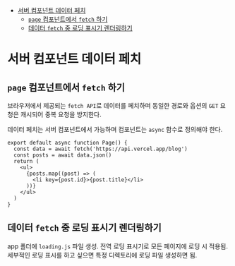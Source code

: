 - [서버 컴포넌트 데이터 페치](#서버-컴포넌트-데이터-페치)
  - [`page` 컴포넌트에서 `fetch` 하기](#page-컴포넌트에서-fetch-하기)
  - [데이터 `fetch` 중 로딩 표시기 렌더링하기](#데이터-fetch-중-로딩-표시기-렌더링하기)

# 서버 컴포넌트 데이터 페치

## `page` 컴포넌트에서 `fetch` 하기

<!-- 예시 추가 -->

브라우저에서 제공되는 `fetch API`로 데이터를 페치하며 동일한 경로와 옵션의 `GET` 요청은 캐시되어 중복 요청을 방지한다.

데이터 페치는 서버 컴포넌트에서 가능하며 컴포넌트는 `async` 함수로 정의해야 한다.

```
export default async function Page() {
  const data = await fetch('https://api.vercel.app/blog')
  const posts = await data.json()
  return (
    <ul>
      {posts.map((post) => (
        <li key={post.id}>{post.title}</li>
      ))}
    </ul>
  )
}
```

## 데이터 `fetch` 중 로딩 표시기 렌더링하기

app 폴더에 `loading.js` 파일 생성. 전역 로딩 표시기로 모든 페이지에 로딩 시 적용됨. 세부적인 로딩 표시를 하고 싶으면 특정 디렉토리에 로딩 파일 생성하면 됨.
